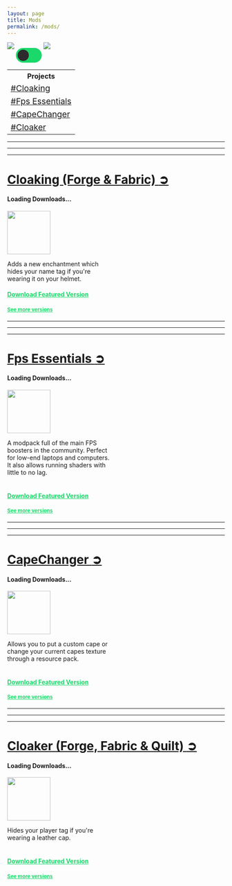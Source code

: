 ```yaml
---
layout: page
title: Mods
permalink: /mods/
---
```


<style>

    .switch {
    position: relative;
    display: inline-block;
    width: 60px;
    height: 34px;
    }

    .switch input { 
    opacity: 0;
    width: 0;
    height: 0;
    }

    .slider {
    position: absolute;
    cursor: pointer;
    top: 0;
    left: 0;
    right: 0;
    bottom: 0;
    background-color: #1bd86a;
    -webkit-transition: .4s;
    transition: .4s;
    }

    .slider:before {
    position: absolute;
    content: "";
    height: 26px;
    width: 26px;
    left: 4px;
    bottom: 4px;
    background-color: #2c2c2c;
    -webkit-transition: .4s;
    transition: .4s;
    }

    input:checked + .slider {
    background-color: #f16436;
    }

    input:focus + .slider {
    box-shadow: 0 0 1px #f16436;
    }

    input:checked + .slider:before {
    -webkit-transform: translateX(26px);
    -ms-transform: translateX(26px);
    transform: translateX(26px);
    }

    /* Rounded sliders */
    .slider.round {
    border-radius: 34px;
    }

    .slider.round:before {
    border-radius: 50%;
    }
    
</style>

<img src="/images/modrinth_tiny.png">
<label class="switch">
  <input type="checkbox" id="toggle" onclick="ToggleSwitch()">
  <span class="slider round"></span>
</label>
<img src="/images/curseforge_tiny.png">

<table>
    <tr>
        <th>Projects</th>
    </tr>
    <tr>
        <td><big><a href="#cloaking">#Cloaking</a></big></td>
    </tr>
    <tr>
        <td><big><a href="#fps-essentials">#Fps Essentials</a></big></td>
    </tr>
    <tr> 
        <td><big><a href="#capechanger">#CapeChanger</a></big></td>
    </tr>
    <tr>
        <td><big><a href="#cloaker">#Cloaker</a></big></td>
    </tr>
</table>
<hr>
<hr>
<hr>

<p>
<h1><div><a href="#cloaking" id="cloaking">Cloaking (Forge & Fabric) </a><a href="https://modrinth.com/mod/cloaking" id="cloakinglink" target="_blank">➲</a></div></h1>
<h4><p id="cloakingdownloads">Loading Downloads...</p></h4>
<img src="https://cdn-raw.modrinth.com/data/PCGwziNW/558391aa6ff9fb987e2c7ba1e4d184ce65428b3c.png" width=100 height =100>
</p>
Adds a new enchantment which<br>
hides your name tag if you're<br>
wearing it on your helmet.<br>
<h4><a href="https://modrinth.com/mod/cloaking/version/3.0.0-1.20.2" style="color:#1bd86a;" id="cloakingfeatured">Download Featured Version</a><h4>
<h4><small><a href="https://modrinth.com/mod/cloaking/versions" style="color:#1bd86a;" id="cloakingversions">See more versions</a></small></h4>

<hr>
<hr>
<hr>

<p>
<h1><div><a href="#fps-essentials" id="fps-essentials">Fps Essentials </a><a href="https://modrinth.com/modpack/fps-essentials" id="fps_essentialslink" target="_blank">➲</a></div></h1>
<h4><p id="fps_essentialsdownloads">Loading Downloads...</p></h4>
<img src="https://cdn-raw.modrinth.com/data/WeGC6tLm/c8baf21ba1d0dbc28d81d164f09a2250a8b57a6b.jpeg" width=100 height =100>
</p>
A modpack full of the main FPS<br>
boosters in the community. Perfect<br>
for low-end laptops and computers.<br>
It also allows running shaders with<br>
little to no lag.<br>
<br>
<h4><a href="https://modrinth.com/modpack/fps-essentials/version/1.20.2" style="color:#1bd86a;" id="fps_essentialsfeatured">Download Featured Version</a><h4>
<h4><small><a href="https://modrinth.com/modpack/fps-essentials/versions" style="color:#1bd86a;" id="fps_essentialsversions">See more versions</a></small></h4>

<hr>
<hr>
<hr>

<p>
<h1><div><a href="#capechanger" id="capechanger">CapeChanger </a><a href="https://modrinth.com/mod/capechanger" id="capechangerlink" target="_blank">➲</a></div></h1>
<h4><p id="capechangerdownloads">Loading Downloads...</p></h4>
<img src="https://cdn-raw.modrinth.com/data/g2igxsu3/13de9d1440aab44b63da63652a46e2e27da8a75e.png" width=100 height =100>
</p>
Allows you to put a custom cape or<br>
change your current capes texture<br>
through a resource pack.<br>
<br>
<h4><a href="https://modrinth.com/mod/capechanger/version/2.0.0" style="color:#1bd86a;" id="capechangerfeatured">Download Featured Version</a><h4>
<h4><small><a href="https://modrinth.com/mod/capechanger/versions" style="color:#1bd86a;" id="capechangerversions">See more versions</a></small></h4>

<hr>
<hr>
<hr>

<p>
<h1><div><a href="#cloaker" id="cloaker">Cloaker (Forge, Fabric & Quilt) </a><a href="https://modrinth.com/datapack/cloaker" id="cloakerlink" target="_blank">➲</a></div></h1>
<h4><p id="cloakerdownloads">Loading Downloads...</p></h4>
<img src="https://cdn-raw.modrinth.com/data/qTtyWxGO/9d8c88b530943e1bf0e4cd82592b6e197592ee5f.jpeg" width=100 height =100>
</p>
Hides your player tag if you're<br>
wearing a leather cap.<br>
<br>
<h4><a href="https://modrinth.com/datapack/cloaker/version/w5aQuity" style="color:#1bd86a;" id="cloakerfeatured">Download Featured Version</a><h4>
<h4><small><a href="https://modrinth.com/datapack/cloaker/versions" style="color:#1bd86a;" id="cloakerversions">See more versions</a></small></h4>











<script>
  function ModrinthProjectDownloads(slug) {
    var Modrinthrequest = new XMLHttpRequest();
    Modrinthrequest.open("GET", "https://api.modrinth.com/v2/project/"+slug, false);
    Modrinthrequest.send(null);
    return JSON.parse(Modrinthrequest.responseText)["downloads"];
  }

  var ModrinthCloakingDownloads = ModrinthProjectDownloads("cloaking");
  var ModrinthFpsEssentialsDownloads = ModrinthProjectDownloads("fps-essentials");
  var ModrinthCapechangerDownloads = ModrinthProjectDownloads("capechanger");
  var ModrinthCloakerDownloads = ModrinthProjectDownloads("cloaker");

  var cloakingtext = document.getElementById("cloakingdownloads");
  var fps_essentialstext = document.getElementById("fps_essentialsdownloads");
  var capechangertext = document.getElementById("capechangerdownloads");
  var cloakertext = document.getElementById("cloakerdownloads");

  function UpdateModrinthDownloads() {
    cloakingtext.innerHTML = "Modrinth Downloads: " + ModrinthCloakingDownloads;
    fps_essentialstext.innerHTML = "Modrinth Downloads: " + ModrinthFpsEssentialsDownloads;
    capechangertext.innerHTML = "Modrinth Downloads: " + ModrinthCapechangerDownloads;
    cloakertext.innerHTML = "Modrinth Downloads: " + ModrinthCloakerDownloads;
  }

  function ToggleSwitch() {
    var checkBox = document.getElementById("toggle");
    if (checkBox.checked == true){
      cloakinglink.href = "https://www.curseforge.com/minecraft/mc-mods/cloaking";
      cloakingfeatured.href = "https://www.curseforge.com/minecraft/mc-mods/cloaking/files/4816672";
      cloakingfeatured.style = "color:#f16436;";
      cloakingversions.href = "https://www.curseforge.com/minecraft/mc-mods/cloaking/files";
      cloakingversions.style = "color:#f16436;";
      fps_essentialslink.href  = "https://www.curseforge.com/minecraft/modpacks/fps-essentials";
      fps_essentialsfeatured.href = "https://www.curseforge.com/minecraft/modpacks/fps-essentials/files/4768470";
      fps_essentialsfeatured.style = "color:#f16436;";
      fps_essentialsversions.href = "https://www.curseforge.com/minecraft/modpacks/fps-essentials/files";
      fps_essentialsversions.style = "color:#f16436;";
      capechangerlink.href = "https://www.curseforge.com/minecraft/mc-mods/capechanger";
      capechangerfeatured.href = "https://www.curseforge.com/minecraft/mc-mods/capechanger/files/4809188";
      capechangerfeatured.style = "color:#f16436;";
      capechangerversions.href = "https://www.curseforge.com/minecraft/mc-mods/capechanger/files";
      capechangerversions.style = "color:#f16436;";
      cloakerlink.href = "https://www.curseforge.com/minecraft/mc-mods/cloaker";
      cloakerfeatured.href = "https://www.curseforge.com/minecraft/mc-mods/cloaker/files/4768332";
      cloakerfeatured.style = "color:#f16436;";
      cloakerversions.href = "https://www.curseforge.com/minecraft/mc-mods/cloaker/files";
      cloakerversions.style = "color:#f16436;";
    } else {
      cloakinglink.href = "https://modrinth.com/mod/cloaking";
      cloakingfeatured.href = "https://modrinth.com/mod/cloaking/version/3.0.0-1.20.2";
      cloakingfeatured.style = "color:#1bd86a;";
      cloakingversions.href = "https://modrinth.com/mod/cloaking/versions";
      cloakingversions.style = "color:#1bd86a;";
      fps_essentialslink.href  = "https://modrinth.com/modpack/fps-essentials";
      fps_essentialsfeatured.href = "https://modrinth.com/modpack/fps-essentials/version/1.20.2";
      fps_essentialsfeatured.style = "color:#1bd86a;";
      fps_essentialsversions.href = "https://modrinth.com/modpack/fps-essentials/versions";
      fps_essentialsversions.style = "color:#1bd86a;";
      capechangerlink.href = "https://modrinth.com/mod/capechanger";
      capechangerfeatured.href = "https://modrinth.com/mod/capechanger/version/2.0.0";
      capechangerfeatured.style = "color:#1bd86a;";
      capechangerversions.href = "https://modrinth.com/mod/capechanger/versions";
      capechangerversions.style = "color:#1bd86a;";
      cloakerlink.href = "https://modrinth.com/datapack/cloaker";
      cloakerfeatured.href = "https://modrinth.com/datapack/cloaker/version/w5aQuity";
      cloakerfeatured.style = "color:#1bd86a;";
      cloakerversions.href = "https://modrinth.com/datapack/cloaker/versions";
      cloakerversions.style = "color:#1bd86a;";
    }
  }

  UpdateModrinthDownloads();
</script>